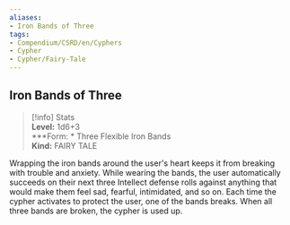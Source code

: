 ```yaml
---
aliases:
- Iron Bands of Three
tags:
- Compendium/CSRD/en/Cyphers
- Cypher
- Cypher/Fairy-Tale
---
```


  
## Iron Bands of Three  
>[!info] Stats  
> **Level:** 1d6+3  
> ***Form: * Three Flexible Iron Bands  
> **Kind:** FAIRY TALE
  
Wrapping the iron bands around the user's heart keeps it from breaking with trouble and anxiety. While wearing the bands, the user automatically succeeds on their next three Intellect defense rolls against anything that would make them feel sad, fearful, intimidated, and so on. Each time the cypher activates to protect the user, one of the bands breaks. When all three bands are broken, the cypher is used up.